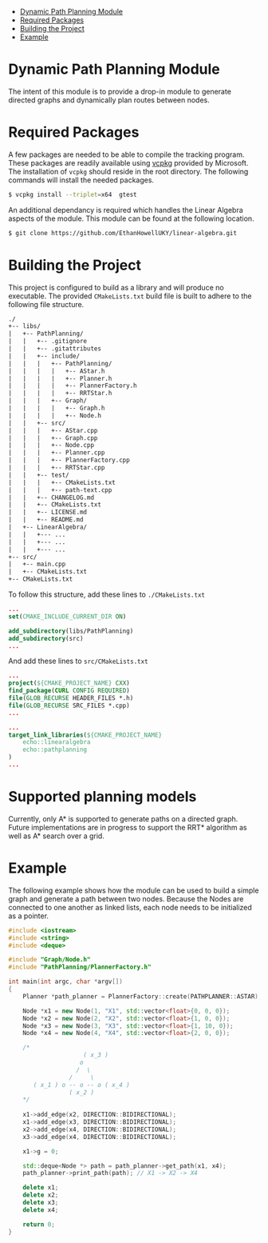 
- [Dynamic Path Planning Module](#smtp-client-module)
- [Required Packages](#required-packages)
- [Building the Project](#building-the-project)
- [Example](#example)

# Dynamic Path Planning Module

The intent of this module is to provide a drop-in module to generate directed graphs and dynamically plan routes between nodes.

# Required Packages

A few packages are needed to be able to compile the tracking program. These packages are readily available using [vcpkg](https://github.com/microsoft/vcpkg) provided by Microsoft. The installation of `vcpkg` should reside in the root directory. The following commands will install the needed packages.

```bash
$ vcpkg install --triplet=x64  gtest
```

An additional dependancy is required which handles the Linear Algebra aspects of the module. This module can be found at the following location.

```bash
$ git clone https://github.com/EthanHowellUKY/linear-algebra.git
```

# Building the Project

This project is configured to build as a library and will produce no executable. The provided `CMakeLists.txt` build file is built to adhere to the following file structure.

```txt
./
+-- libs/
|   +-- PathPlanning/
|   |   +-- .gitignore
|   |   +-- .gitattributes
|   |   +-- include/
|   |   |   +-- PathPlanning/
|   |   |   |   +-- AStar.h
|   |   |   |   +-- Planner.h
|   |   |   |   +-- PlannerFactory.h
|   |   |   |   +-- RRTStar.h
|   |   |   +-- Graph/
|   |   |   |   +-- Graph.h
|   |   |   |   +-- Node.h
|   |   +-- src/
|   |   |   +-- AStar.cpp
|   |   |   +-- Graph.cpp
|   |   |   +-- Node.cpp
|   |   |   +-- Planner.cpp
|   |   |   +-- PlannerFactory.cpp
|   |   |   +-- RRTStar.cpp
|   |   +-- test/
|   |   |   +-- CMakeLists.txt
|   |   |   +-- path-text.cpp
|   |   +-- CHANGELOG.md
|   |   +-- CMakeLists.txt
|   |   +-- LICENSE.md
|   |   +-- README.md
|   +-- LinearAlgebra/
|   |   +--- ...
|   |   +--- ...
|   |   +--- ...
+-- src/
|   +-- main.cpp
|   +-- CMakeLists.txt
+-- CMakeLists.txt
```

To follow this structure, add these lines to  `./CMakeLists.txt`

```cmake
...
set(CMAKE_INCLUDE_CURRENT_DIR ON)

add_subdirectory(libs/PathPlanning)
add_subdirectory(src)
...
```

And add these lines to `src/CMakeLists.txt`

```cmake
...
project(${CMAKE_PROJECT_NAME} CXX)
find_package(CURL CONFIG REQUIRED)
file(GLOB_RECURSE HEADER_FILES *.h)
file(GLOB_RECURSE SRC_FILES *.cpp)
...

...
target_link_libraries(${CMAKE_PROJECT_NAME}
    echo::linearalgebra
    echo::pathplanning
)
...
```

# Supported planning models

Currently, only A* is supported to generate paths on a directed graph. Future implementations are in progress to support the RRT* algorithm as well as A* search over a grid.

# Example

The following example shows how the module can be used to build a simple graph and generate a path between two nodes. Because the Nodes are connected to one another as linked lists, each node needs to be initialized as a pointer.

```cpp
#include <iostream>
#include <string>
#include <deque>

#include "Graph/Node.h"
#include "PathPlanning/PlannerFactory.h"

int main(int argc, char *argv[])
{
    Planner *path_planner = PlannerFactory::create(PATHPLANNER::ASTAR);

	Node *x1 = new Node(1, "X1", std::vector<float>{0, 0, 0});
	Node *x2 = new Node(2, "X2", std::vector<float>{1, 0, 0});
	Node *x3 = new Node(3, "X3", std::vector<float>{1, 10, 0});
	Node *x4 = new Node(4, "X4", std::vector<float>{2, 0, 0});

	/*
                     ( x_3 )
                    o
                   /  \
                 /     \
       ( x_1 ) o -- o -- o ( x_4 )
                 ( x_2 )
    */
	
	x1->add_edge(x2, DIRECTION::BIDIRECTIONAL);
	x1->add_edge(x3, DIRECTION::BIDIRECTIONAL);
	x2->add_edge(x4, DIRECTION::BIDIRECTIONAL);
	x3->add_edge(x4, DIRECTION::BIDIRECTIONAL);

	x1->g = 0;

	std::deque<Node *> path = path_planner->get_path(x1, x4);
	path_planner->print_path(path); // X1 -> X2 -> X4

	delete x1;
	delete x2;
	delete x3;
	delete x4;

    return 0;
}
```
